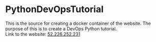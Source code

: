 # PythonDevOpsTutorial
This is the source for creating a docker container of the website. The purpose of this is to create a DevOps Python tutorial. \
Link to the website: [52.226.252.231](http://52.226.252.231/)
